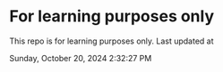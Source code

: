 # For learning purposes only
This repo is for learning purposes only.
Last updated at

Sunday, October 20, 2024 2:32:27 PM

